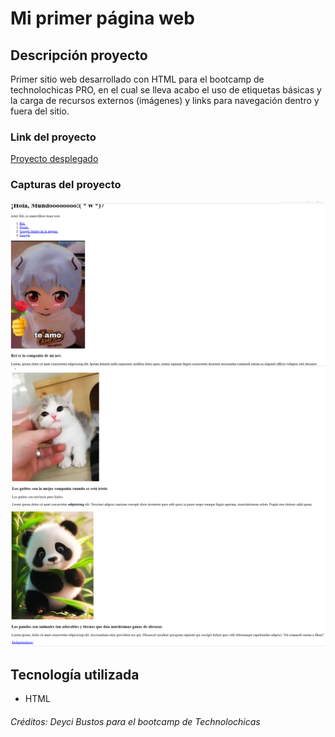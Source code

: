 # Mi primer página web
 
## Descripción proyecto

Primer sitio web desarrollado con HTML para el bootcamp de technolochicas PRO, en el cual se lleva acabo el uso de etiquetas básicas y la carga de recursos externos (imágenes) y links para navegación dentro y fuera del sitio.

### Link del proyecto

[Proyecto desplegado](https://deybustosdel.github.io/primer-pagina-web/)

### Capturas del proyecto

![Captura Links Rei chiquita](assets/Rei.png)
![Captura Links Gatito](assets//Gatito.png)
![Captura Links Pandita](assets/Pandita.png)

## Tecnología utilizada

* HTML


###### Créditos: Deyci Bustos para el bootcamp de Technolochicas 